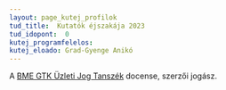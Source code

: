 ```yaml
---
layout: page_kutej_profilok
tud_title:  Kutatók éjszakája 2023
tud_idopont:  0
kutej_programfelelos:
kutej_eloado: Grad-Gyenge Anikó
---
```


A [BME GTK Üzleti Jog Tanszék](https://law.bme.hu/munkatarsaink) docense, szerzői jogász.
